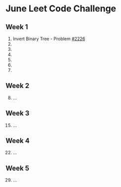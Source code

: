 # June Leet Code Challenge

## Week 1
   1. Invert Binary Tree - Problem [#2226](https://leetcode.com/problems/invert-binary-tree/)
   2. 
   3. 
   4. 
   5. 
   6. 
   7. 

## Week 2
  8. ...

## Week 3
  15. ...
  
## Week 4
  22. ...
  
## Week 5
  29. ...
